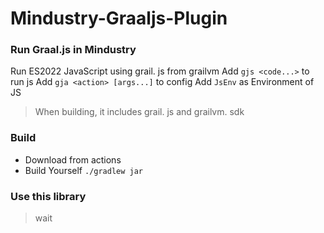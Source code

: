 # Mindustry-Graaljs-Plugin
### Run Graal.js in Mindustry
Run ES2022 JavaScript using grail. js from grailvm
Add `gjs <code...>` to run js
Add `gja <action> [args...]` to config
Add `JsEnv` as Environment of JS
> When building, it includes grail. js and grailvm. sdk
### Build
- Download from actions
- Build Yourself `./gradlew jar`
### Use this library
> wait